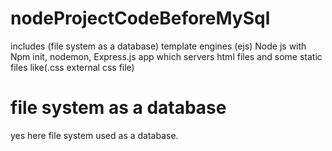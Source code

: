 # nodeProjectCodeBeforeMySql
includes (file system as a database) template engines (ejs) Node js with Npm init, nodemon, Express.js app which servers html files and some static files like(.css external css file)
# file system as a database
yes here file system used as a database.
